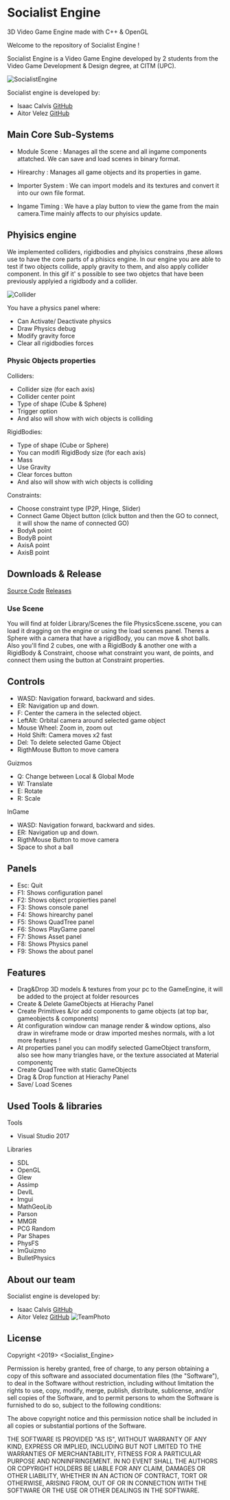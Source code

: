 # Socialist Engine
3D Video Game Engine made with C++ & OpenGL

Welcome to the repository of Socialist Engine !

Socialist Engine is a Video Game Engine developed by 2 students from the Video Game Development & Design degree, at CITM (UPC).

![SocialistEngine](EngineShot.png)

Socialist engine is developed by:
  - Isaac Calvís [GitHub](https://github.com/isaaccalvis)
  - Aitor Velez [GitHub](https://github.com/AitorVelez)

## Main Core Sub-Systems

 - Module Scene : Manages all the scene and all ingame components attatched. We can save and load scenes in binary format.
 
 - Hirearchy : Manages all game objects and its properties in game.
 
 - Importer System : We can import models and its textures and convert it into our own file format.
 
 
 - Ingame Timing : We have a play button to view the game from the main camera.Time mainly affects to our phyisics update.
 
 
## Phyisics engine
We implemented colliders, rigidbodies and phyisics constrains ,these allows use to have the core parts of a phisics engine. In our engine you are able to test if two objects collide, apply gravity to them, and also apply collider component.
In this gif it' s possible to see two objetcs that have been previously applyied a rigidbody and a collider.

![Collider](ColliderAndRigidBody.gif)

You have a physics panel where:
  - Can Activate/ Deactivate physics
  - Draw Physics debug
  - Modify gravity force
  - Clear all rigidbodies forces

### Physic Objects properties
Colliders:
  - Collider size (for each axis)
  - Collider center point
  - Type of shape (Cube & Sphere)
  - Trigger option
  - And also will show with wich objects is colliding
 
RigidBodies:
  - Type of shape (Cube or Sphere)
  - You can modifi RigidBody size (for each axis)
  - Mass
  - Use Gravity
  - Clear forces button
  - And also will show with wich objects is colliding

Constraints:
  - Choose constraint type (P2P, Hinge, Slider)
  - Connect Game Object button (click button and then the GO to connect, it will show the name of connected GO)
  - BodyA point
  - BodyB point
  - AxisA point
  - AxisB point

## Downloads & Release

[Source Code](https://github.com/isaaccalvis/Socialist_Engine)
[Releases](https://github.com/isaaccalvis/Socialist_Engine/releases)

### Use Scene
You will find at folder Library/Scenes the file PhysicsScene.sscene, you can load it dragging on the engine or using the load scenes panel. Theres a Sphere with a camera that have a rigidBody, you can move & shot balls. Also you'll find 2 cubes, one with a RigidBody & another one with a RigidBody & Constraint, choose what constraint you want, de points, and connect them using the button at Constraint properties.

## Controls

 - WASD: Navigation forward, backward and sides.
 - ER: Navigation up and down.
 - F: Center the camera in the selected object.
 - LeftAlt: Orbital camera around selected game object
 - Mouse Wheel: Zoom in, zoom out
 - Hold Shift: Camera moves x2 fast
 - Del: To delete selected Game Object
 - RigthMouse Button to move camera

Guizmos

 - Q: Change between Local & Global Mode
 - W: Translate
 - E: Rotate
 - R: Scale
 
 InGame
 - WASD: Navigation forward, backward and sides.
 - ER: Navigation up and down.
 - RigthMouse Button to move camera
 - Space to shot a ball

## Panels

 - Esc: Quit
 - F1: Shows configuration panel
 - F2: Shows  object propierties panel
 - F3: Shows console panel
 - F4: Shows hirearchy panel
 - F5: Shows QuadTree panel
 - F6: Shows PlayGame panel
 - F7: Shows Asset panel
 - F8: Shows Physics panel
 - F9: Shows the about panel
 
## Features

 - Drag&Drop 3D models & textures from your pc to the GameEngine, it will be added to the project at folder resources
 - Create & Delete GameObjects at Hierachy Panel
 - Create Primitives &/or add components to game objects (at top bar, gameobjects & components)
 - At configuration window can manage render & window options, also draw in wireframe mode or draw imported meshes normals, with a lot more features !
 - At properties panel you can modify selected GameObject transform, also see how many triangles have, or the texture associated at Material componentç
 - Create QuadTree with static GameObjects
 - Drag & Drop function at Hierachy Panel
 - Save/ Load Scenes

## Used Tools & libraries

Tools
  - Visual Studio 2017

Libraries
 - SDL
 - OpenGL
 - Glew
 - Assimp
 - DevIL
 - Imgui
 - MathGeoLib
 - Parson
 - MMGR
 - PCG Random
 - Par Shapes
 - PhysFS
 - ImGuizmo
 - BulletPhysics

## About our team

Socialist engine is developed by:
  - Isaac Calvís [GitHub](https://github.com/isaaccalvis)
  - Aitor Velez [GitHub](https://github.com/AitorVelez)
![TeamPhoto](TeamPhoto.jpg)


## License

Copyright <2019> <Socialist_Engine>

Permission is hereby granted, free of charge, to any person obtaining a copy of this software and associated documentation files (the "Software"), 
to deal in the Software without restriction, including without limitation the rights to use, copy, modify, merge, publish, distribute, sublicense,
and/or sell copies of the Software, and to permit persons to whom the Software is furnished to do so, subject to the following conditions:

The above copyright notice and this permission notice shall be included in all copies or substantial portions of the Software.

THE SOFTWARE IS PROVIDED "AS IS", WITHOUT WARRANTY OF ANY KIND, EXPRESS OR IMPLIED, INCLUDING BUT NOT LIMITED TO THE WARRANTIES OF MERCHANTABILITY, 
FITNESS FOR A PARTICULAR PURPOSE AND NONINFRINGEMENT. IN NO EVENT SHALL THE AUTHORS OR COPYRIGHT HOLDERS BE LIABLE FOR ANY CLAIM, DAMAGES OR OTHER 
LIABILITY, WHETHER IN AN ACTION OF CONTRACT, TORT OR OTHERWISE, ARISING FROM, OUT OF OR IN CONNECTION WITH THE SOFTWARE OR THE USE OR OTHER DEALINGS IN THE SOFTWARE.
